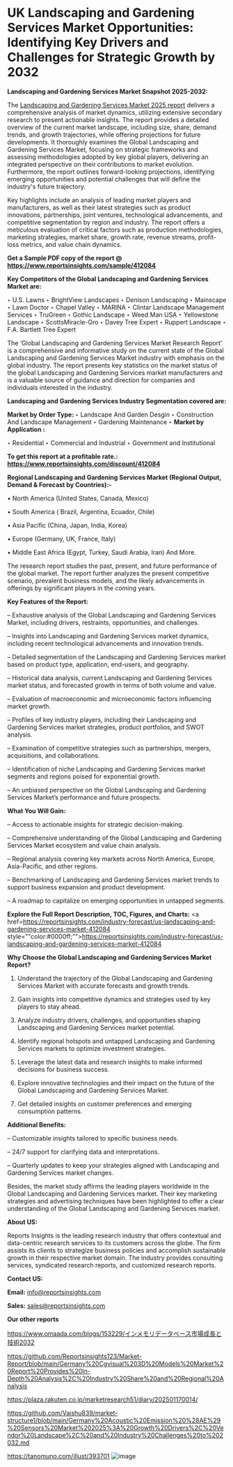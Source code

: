 # UK Landscaping and Gardening Services Market Opportunities: Identifying Key Drivers and Challenges for Strategic Growth by 2032

<strong>Landscaping and Gardening Services Market Snapshot 2025-2032:</strong>

The <a href=https://www.reportsinsights.com/sample/412084>Landscaping and Gardening Services Market 2025 report</a> delivers a comprehensive analysis of market dynamics, utilizing extensive secondary research to present actionable insights. The report provides a detailed overview of the current market landscape, including size, share, demand trends, and growth trajectories, while offering projections for future developments. It thoroughly examines the Global Landscaping and Gardening Services Market, focusing on strategic frameworks and assessing methodologies adopted by key global players, delivering an integrated perspective on their contributions to market evolution. Furthermore, the report outlines forward-looking projections, identifying emerging opportunities and potential challenges that will define the industry's future trajectory.

Key highlights include an analysis of leading market players and manufacturers, as well as their latest strategies such as product innovations, partnerships, joint ventures, technological advancements, and competitive segmentation by region and industry. The report offers a meticulous evaluation of critical factors such as production methodologies, marketing strategies, market share, growth rate, revenue streams, profit-loss metrics, and value chain dynamics.

<strong>Get a Sample PDF copy of the report @ <a href=https://www.reportsinsights.com/sample/412084 style=color:#0000ff;>https://www.reportsinsights.com/sample/412084</a></strong>

<strong>Key Competitors of the Global Landscaping and Gardening Services Market are:</strong>

‣ U.S. Lawns
‣ BrightView Landscapes
‣ Denison Landscaping
‣ Mainscape
‣ Lawn Doctor
‣ Chapel Valley
‣ MARINA
‣ Clintar Landscape Management Services
‣ TruGreen
‣ Gothic Landscape
‣ Weed Man USA
‣ Yellowstone Landscape
‣ ScottsMiracle-Gro
‣ Davey Tree Expert
‣ Ruppert Landscape
‣ F.A. Bartlett Tree Expert

The ‘Global Landscaping and Gardening Services Market Research Report’ is a comprehensive and informative study on the current state of the Global Landscaping and Gardening Services Market industry with emphasis on the global industry. The report presents key statistics on the market status of the global Landscaping and Gardening Services market manufacturers and is a valuable source of guidance and direction for companies and individuals interested in the industry.

<strong>Landscaping and Gardening Services Industry Segmentation covered are:</strong>

<strong>Market by Order Type: </strong>
‣ Landscape And Garden Desgin
‣ Construction And Landscape Management
‣ Gardening Maintenance
‣ 
<strong>Market by Application :</strong>

‣ Residential
‣ Commercial and Industrial
‣ Government and Institutional

<strong>To get this report at a profitable rate.: <a href=https://www.reportsinsights.com/discount/412084 style=color:#0000ff;>https://www.reportsinsights.com/discount/412084</a></strong>

<strong>Regional Landscaping and Gardening Services Market (Regional Output, Demand &amp; Forecast by Countries):-</strong>

• North America (United States, Canada, Mexico)

• South America ( Brazil, Argentina, Ecuador, Chile)

• Asia Pacific (China, Japan, India, Korea)

• Europe (Germany, UK, France, Italy)

• Middle East Africa (Egypt, Turkey, Saudi Arabia, Iran) And More.

The research report studies the past, present, and future performance of the global market. The report further analyzes the present competitive scenario, prevalent business models, and the likely advancements in offerings by significant players in the coming years.

<strong>Key Features of the Report:</strong>

– Exhaustive analysis of the Global Landscaping and Gardening Services Market, including drivers, restraints, opportunities, and challenges.

– Insights into Landscaping and Gardening Services market dynamics, including recent technological advancements and innovation trends.

– Detailed segmentation of the Landscaping and Gardening Services market based on product type, application, end-users, and geography.

– Historical data analysis, current Landscaping and Gardening Services market status, and forecasted growth in terms of both volume and value.

– Evaluation of macroeconomic and microeconomic factors influencing market growth.

– Profiles of key industry players, including their Landscaping and Gardening Services market strategies, product portfolios, and SWOT analysis.

– Examination of competitive strategies such as partnerships, mergers, acquisitions, and collaborations.

– Identification of niche Landscaping and Gardening Services market segments and regions poised for exponential growth.

– An unbiased perspective on the Global Landscaping and Gardening Services Market’s performance and future prospects.

<strong>What You Will Gain:</strong>

– Access to actionable insights for strategic decision-making.

– Comprehensive understanding of the Global Landscaping and Gardening Services Market ecosystem and value chain analysis.

– Regional analysis covering key markets across North America, Europe, Asia-Pacific, and other regions.

– Benchmarking of Landscaping and Gardening Services market trends to support business expansion and product development.

– A roadmap to capitalize on emerging opportunities in untapped segments.

<strong>Explore the Full Report Description, TOC, Figures, and Charts:</strong>
<a href=https://reportsinsights.com/industry-forecast/us-landscaping-and-gardening-services-market-412084 style=""color:#0000ff;"">https://reportsinsights.com/industry-forecast/us-landscaping-and-gardening-services-market-412084</a>

<strong>Why Choose the Global Landscaping and Gardening Services Market Report?</strong>

1. Understand the trajectory of the Global Landscaping and Gardening Services Market with accurate forecasts and growth trends.

2. Gain insights into competitive dynamics and strategies used by key players to stay ahead.

3. Analyze industry drivers, challenges, and opportunities shaping Landscaping and Gardening Services market potential.

4. Identify regional hotspots and untapped Landscaping and Gardening Services markets to optimize investment strategies.

5. Leverage the latest data and research insights to make informed decisions for business success.

6. Explore innovative technologies and their impact on the future of the Global Landscaping and Gardening Services Market.

7. Get detailed insights on customer preferences and emerging consumption patterns.

<strong>Additional Benefits:</strong>

– Customizable insights tailored to specific business needs.

– 24/7 support for clarifying data and interpretations.

– Quarterly updates to keep your strategies aligned with Landscaping and Gardening Services market changes.

Besides, the market study affirms the leading players worldwide in the Global Landscaping and Gardening Services market. Their key marketing strategies and advertising techniques have been highlighted to offer a clear understanding of the Global Landscaping and Gardening Services market.

<strong><strong>About US</strong>:</strong>

Reports Insights is the leading research industry that offers contextual and data-centric research services to its customers across the globe. The firm assists its clients to strategize business policies and accomplish sustainable growth in their respective market domain. The industry provides consulting services, syndicated research reports, and customized research reports.

<strong>Contact US:</strong>

<p class=><b>Email:</b> <a href=mailto:info@reportsinsights.com>info@reportsinsights.com</a></p>
<p class=><b>Sales:</b> <a href=mailto:sales@reportsinsights.com>sales@reportsinsights.com</a></p>

<strong>Our other reports</strong>

<a href=https://www.omaada.com/blogs/153229/インメモリデータベース市場成長と技術2032>https://www.omaada.com/blogs/153229/インメモリデータベース市場成長と技術2032</a>

<a href=https://github.com/Reportsinsights123/Market-Report/blob/main/Germany%20Cgvisual%203D%20Models%20Market%20Report%20Provides%20In-Depth%20Analysis%2C%20Industry%20Share%20and%20Regional%20Analysis>https://github.com/Reportsinsights123/Market-Report/blob/main/Germany%20Cgvisual%203D%20Models%20Market%20Report%20Provides%20In-Depth%20Analysis%2C%20Industry%20Share%20and%20Regional%20Analysis</a>

<a href=https://plaza.rakuten.co.jp/marketresearch51/diary/202501170014/>https://plaza.rakuten.co.jp/marketresearch51/diary/202501170014/</a>

<a href=https://github.com/Vaishu839/market-structure1/blob/main/Germany%20Acoustic%20Emission%20%28AE%29%20Sensors%20Market%202025%3A%20Growth%20Drivers%2C%20Vendor%20Landscape%2C%20and%20Industry%20Challenges%20to%202032.md>https://github.com/Vaishu839/market-structure1/blob/main/Germany%20Acoustic%20Emission%20%28AE%29%20Sensors%20Market%202025%3A%20Growth%20Drivers%2C%20Vendor%20Landscape%2C%20and%20Industry%20Challenges%20to%202032.md</a>

<a href=https://tanomuno.com/illust/393701>https://tanomuno.com/illust/393701</a>
![image](https://github.com/user-attachments/assets/6205d385-e4bc-4fff-86c7-32e6887df724)
